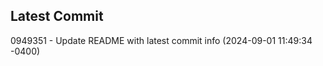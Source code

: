 
## Latest Commit
0949351 - Update README with latest commit info (2024-09-01 11:49:34 -0400) <Yunxi-Zhou>
